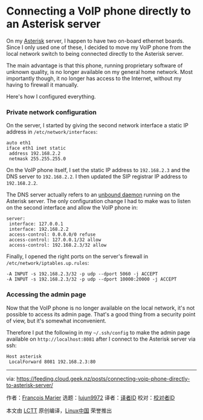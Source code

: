 [#]: collector: (lujun9972)
[#]: translator: (geekpi)
[#]: reviewer: ( )
[#]: publisher: ( )
[#]: url: ( )
[#]: subject: (Connecting a VoIP phone directly to an Asterisk server)
[#]: via: (https://feeding.cloud.geek.nz/posts/connecting-voip-phone-directly-to-asterisk-server/)
[#]: author: (François Marier https://fmarier.org/)

Connecting a VoIP phone directly to an Asterisk server
======

On my [Asterisk][1] server, I happen to have two on-board ethernet boards. Since I only used one of these, I decided to move my VoIP phone from the local network switch to being connected directly to the Asterisk server.

The main advantage is that this phone, running proprietary software of unknown quality, is no longer available on my general home network. Most importantly though, it no longer has access to the Internet, without my having to firewall it manually.

Here's how I configured everything.

### Private network configuration

On the server, I started by giving the second network interface a static IP address in `/etc/network/interfaces`:

```
auto eth1
iface eth1 inet static
 address 192.168.2.2
 netmask 255.255.255.0
```

On the VoIP phone itself, I set the static IP address to `192.168.2.3` and the DNS server to `192.168.2.2`. I then updated the SIP registrar IP address to `192.168.2.2`.

The DNS server actually refers to an [unbound daemon][2] running on the Asterisk server. The only configuration change I had to make was to listen on the second interface and allow the VoIP phone in:

```
server:
 interface: 127.0.0.1
 interface: 192.168.2.2
 access-control: 0.0.0.0/0 refuse
 access-control: 127.0.0.1/32 allow
 access-control: 192.168.2.3/32 allow
```

Finally, I opened the right ports on the server's firewall in `/etc/network/iptables.up.rules`:

```
-A INPUT -s 192.168.2.3/32 -p udp --dport 5060 -j ACCEPT
-A INPUT -s 192.168.2.3/32 -p udp --dport 10000:20000 -j ACCEPT
```

### Accessing the admin page

Now that the VoIP phone is no longer available on the local network, it's not possible to access its admin page. That's a good thing from a security point of view, but it's somewhat inconvenient.

Therefore I put the following in my `~/.ssh/config` to make the admin page available on `http://localhost:8081` after I connect to the Asterisk server via ssh:

```
Host asterisk
 LocalForward 8081 192.168.2.3:80
```

--------------------------------------------------------------------------------

via: https://feeding.cloud.geek.nz/posts/connecting-voip-phone-directly-to-asterisk-server/

作者：[François Marier][a]
选题：[lujun9972][b]
译者：[译者ID](https://github.com/译者ID)
校对：[校对者ID](https://github.com/校对者ID)

本文由 [LCTT](https://github.com/LCTT/TranslateProject) 原创编译，[Linux中国](https://linux.cn/) 荣誉推出

[a]: https://fmarier.org/
[b]: https://github.com/lujun9972
[1]: https://www.asterisk.org/
[2]: https://feeding.cloud.geek.nz/posts/setting-up-your-own-dnssec-aware/
